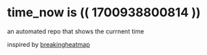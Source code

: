 # time_now is (( 1700938800814 ))

an automated repo that shows the currnent time

inspired by [breakingheatmap](https://github.com/breakingheatmap/breakingheatmap)